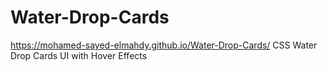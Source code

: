 # Water-Drop-Cards
https://mohamed-sayed-elmahdy.github.io/Water-Drop-Cards/
CSS Water Drop Cards UI with Hover Effects

